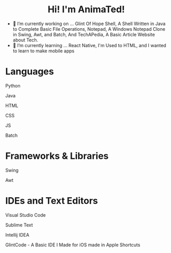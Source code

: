 <h1 style="text-align: center;">Hi! I'm AnimaTed!</h1>

- 🔭 I’m currently working on ...
Glint Of Hope Shell, A Shell Written in Java to Complete Basic File Operations, Notepad, A Windows Notepad Clone in Swing, Awt, and Batch, And TechAPedia, A Basic Article Website about Tech.
- 🌱 I’m currently learning ...
React Native, I'm Used to HTML, and I wanted to learn to make mobile apps

# Languages

Python

Java

HTML

CSS

JS

Batch

# Frameworks & Libraries

Swing

Awt

# IDEs and Text Editors

Visual Studio Code

Sublime Text

Intellij IDEA

GlintCode - A Basic IDE I Made for iOS made in Apple Shortcuts
